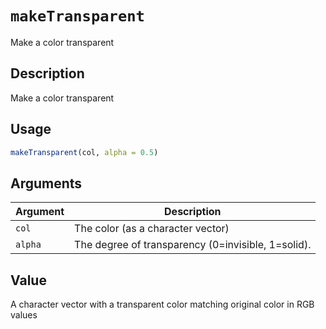 # `makeTransparent`

Make a color transparent


## Description

Make a color transparent


## Usage

```r
makeTransparent(col, alpha = 0.5)
```


## Arguments

Argument      |Description
------------- |----------------
`col`     |     The color (as a character vector)
`alpha`     |     The degree of transparency (0=invisible, 1=solid).


## Value

A character vector with a transparent color matching original color in RGB values
